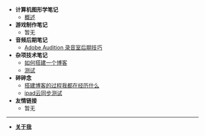 - **计算机图形学笔记**
  - [概述](/zh-cn/计算机图形学/概述.md)
- **游戏制作笔记**
  - 暂无
- **音频后期笔记**
  - [Adobe Audition 录音室后期技巧](/zh-cn/media/audition.md)
- **杂项技术笔记**
  - [如何搭建一个博客](/zh-cn/tech/如何搭建一个博客.md)
  - [测试](/zh-cn/tech/test.md)
- **碎碎念**
  - [搭建博客的过程我都在经历什么](/zh-cn/chat/搭建博客的过程我都在经历什么.md)
  - [ipad云同步测试](/zh-cn/chat/ipad云同步测试.md)
- **友情链接**
  - 暂无

------

- [**关于我**](/about.md)
